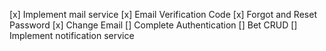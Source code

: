 [x] Implement mail service
[x] Email Verification Code
[x] Forgot and Reset Password
[x] Change Email
[] Complete Authentication
[] Bet CRUD
[] Implement notification service
